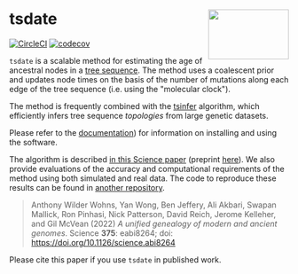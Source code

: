 # tsdate <img align="right" width="145" height="90" src="https://github.com/tskit-dev/tsdate/blob/main/docs/tsdate_logo.svg">

[![CircleCI](https://circleci.com/gh/tskit-dev/tsdate.svg?style=svg)](https://circleci.com/gh/tskit-dev/tsdate)
[![codecov](https://codecov.io/gh/tskit-dev/tsdate/branch/master/graph/badge.svg)](https://codecov.io/gh/tskit-dev/tsdate)

``tsdate`` is a scalable method for estimating the age of ancestral nodes in a 
[tree sequence](https://tskit.dev/tutorials/what_is.html). The method uses a coalescent prior and updates node times on the basis of the number of mutations along each edge of the tree sequence (i.e. using the "molecular clock").

The method is frequently combined with the [tsinfer](https://tsinfer.readthedocs.io/en/latest/) algorithm, which efficiently infers tree sequence *topologies* from large genetic datasets.

Please refer to the [documentation](https://tskit.dev/tsdate/docs/latest/)) for information on installing and using the software.

The algorithm is described [in this Science paper](https://www.science.org/doi/10.1126/science.abi8264) (preprint [here](https://www.biorxiv.org/content/10.1101/2021.02.16.431497v2)). We also provide evaluations of the accuracy and computational requirements of the method using both simulated and real data. The code to reproduce these results can be found in [another repository](https://github.com/awohns/unified_genealogy_paper).

> Anthony Wilder Wohns, Yan Wong, Ben Jeffery, Ali Akbari, Swapan Mallick, Ron Pinhasi, Nick Patterson, David Reich, Jerome Kelleher, and Gil McVean (2022) _A unified genealogy of modern and ancient genomes_. Science **375**: eabi8264; doi: https://doi.org/10.1126/science.abi8264

Please cite this paper if you use ``tsdate`` in published work.
